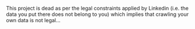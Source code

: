 This project is dead as per the legal constraints applied by Linkedin (i.e. the data you put there does not belong to you) which implies that crawling your own data is not legal...

